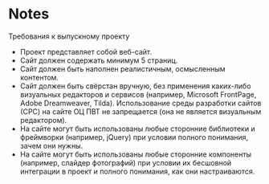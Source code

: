 # Notes

Требования к выпускному проекту

- Проект представляет собой веб-сайт.
- Сайт должен содержать минимум 5 страниц.
- Сайт должен быть наполнен реалистичным, осмысленным контентом.
- Сайт должен быть свёрстан вручную, без применения каких-либо визуальных редакторов и сервисов (например, Microsoft FrontPage, Adobe Dreamweaver, Tilda). Использование среды разработки сайтов (СРС) на сайте ОЦ ПВТ не запрещается (она не является визуальным редактором).
- На сайте могут быть использованы любые сторонние библиотеки и фреймворки (например, jQuery) при условии полного понимания, зачем они нужны.
- На сайте могут быть использованы любые сторонние компоненты (например, слайдер фотографий) при условии их бесшовной интеграции в проект и полного понимания, как они настраиваются.
